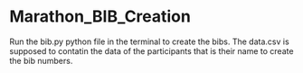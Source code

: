 # Marathon_BIB_Creation
Run the bib.py python file in the terminal to create the bibs.
The data.csv is supposed to contatin the data of the participants 
that is their name to create the bib numbers.
